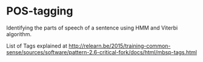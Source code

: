 # POS-tagging
Identifying the parts of speech of a sentence using HMM and Viterbi algorithm.

List of Tags explained at http://relearn.be/2015/training-common-sense/sources/software/pattern-2.6-critical-fork/docs/html/mbsp-tags.html

